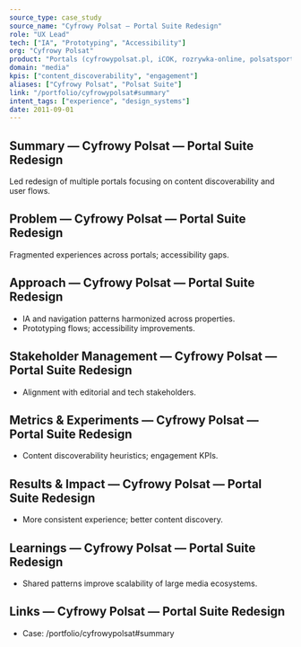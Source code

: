 ```yaml
---
source_type: case_study
source_name: "Cyfrowy Polsat — Portal Suite Redesign"
role: "UX Lead"
tech: ["IA", "Prototyping", "Accessibility"]
org: "Cyfrowy Polsat"
product: "Portals (cyfrowypolsat.pl, iCOK, rozrywka-online, polsatsport.pl)"
domain: "media"
kpis: ["content_discoverability", "engagement"]
aliases: ["Cyfrowy Polsat", "Polsat Suite"]
link: "/portfolio/cyfrowypolsat#summary"
intent_tags: ["experience", "design_systems"]
date: 2011-09-01
---
```


## Summary — Cyfrowy Polsat — Portal Suite Redesign
Led redesign of multiple portals focusing on content discoverability and user flows.

## Problem — Cyfrowy Polsat — Portal Suite Redesign
Fragmented experiences across portals; accessibility gaps.

## Approach — Cyfrowy Polsat — Portal Suite Redesign
- IA and navigation patterns harmonized across properties.
- Prototyping flows; accessibility improvements.

## Stakeholder Management — Cyfrowy Polsat — Portal Suite Redesign
- Alignment with editorial and tech stakeholders.

## Metrics & Experiments — Cyfrowy Polsat — Portal Suite Redesign
- Content discoverability heuristics; engagement KPIs.

## Results & Impact — Cyfrowy Polsat — Portal Suite Redesign
- More consistent experience; better content discovery.

## Learnings — Cyfrowy Polsat — Portal Suite Redesign
- Shared patterns improve scalability of large media ecosystems.

## Links — Cyfrowy Polsat — Portal Suite Redesign
- Case: /portfolio/cyfrowypolsat#summary
